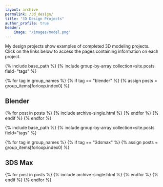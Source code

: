 ```yaml
---
layout: archive
permalink: /3d_design/
title: "3D Design Projects"
author_profile: true
header:
    image: "/images/model.png"
---
```


My design projects show examples of completed 3D modeling projects.
Click on the links below to access the pages containing information on 
each project.

{% include base_path %}
{% include group-by-array collection=site.posts field="tags" %}

{% for tag in group_names %}
{% if tag == "blender" %}
  {% assign posts = group_items[forloop.index0] %}
  <h2 id="{{ tag | slugify }}" class="archive__subtitle">Blender</h2>
  {% for post in posts %}
    {% include archive-single.html %}
  {% endfor %}
{% endif %}
{% endfor %}


{% include base_path %}
{% include group-by-array collection=site.posts field="tags" %}

{% for tag in group_names %}
{% if tag == "3dsmax" %}
  {% assign posts = group_items[forloop.index0] %}
  <h2 id="{{ tag | slugify }}" class="archive__subtitle">3DS Max</h2>
  {% for post in posts %}
    {% include archive-single.html %}
  {% endfor %}
{% endif %}
{% endfor %}